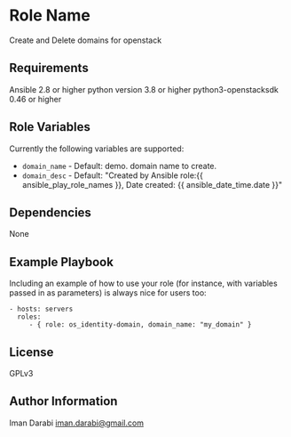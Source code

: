 Role Name
=========

Create and Delete domains for openstack

Requirements
------------

Ansible 2.8 or higher
python version 3.8 or higher
python3-openstacksdk 0.46 or higher 

Role Variables
--------------

Currently the following variables are supported:

* `domain_name` - Default: demo. domain name to create.
* `domain_desc` - Default: "Created by Ansible role:{{ ansible_play_role_names }}, Date created: {{ ansible_date_time.date }}"

Dependencies
------------

None

Example Playbook
----------------

Including an example of how to use your role (for instance, with variables passed in as parameters) is always nice for users too:

    - hosts: servers
      roles:
         - { role: os_identity-domain, domain_name: "my_domain" }

License
-------

GPLv3

Author Information
------------------

Iman Darabi <iman.darabi@gmail.com>
